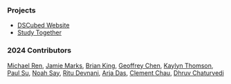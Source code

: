 ### Projects

* [DSCubed Website](https://www.dscubed.org.au/)
* [Study Together](https://study.dscubed.org.au/)

### 2024 Contributors

[Michael Ren](https://github.com/micha31r), 
[Jamie Marks](https://github.com/jamiecmarks), 
[Brian King](https://github.com/BrianJYKing), 
[Geoffrey Chen](https://github.com/gzchenny), 
[Kaylyn Thomson](https://github.com/kaylynthomson), 
[Paul Su](https://github.com/psuuzu), 
[Noah Say](https://github.com/Noa-hS), 
[Ritu Devnani](https://github.com/Ritu-GD), 
[Arja Das](https://github.com/arjadas), 
[Clement Chau](https://github.com/Realify2005), 
[Dhruv Chaturvedi](https://github.com/durb-afk)